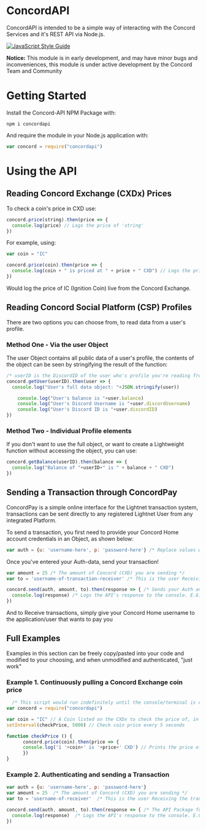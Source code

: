# ConcordAPI
ConcordAPI is intended to be a simple way of interacting with the Concord Services and it's REST API via Node.js.

[![JavaScript Style Guide](https://cdn.rawgit.com/standard/standard/master/badge.svg)](https://github.com/standard/standard)

**Notice:** This module is in early development, and may have minor bugs and inconveniences, this module is under active development by the Concord Team and Community


# Getting Started

Install the Concord-API NPM Package with:
```
npm i concordapi
```
And require the module in your Node.js application with:
```js
var concord = require("concordapi")
```

# Using the API

## Reading Concord Exchange (CXDx) Prices

To check a coin's price in CXD use:
```js
concord.price(string).then(price => {
  console.log(price) // Logs the price of 'string'
})
```

For example, using:
```js
var coin = "IC"

concord.price(coin).then(price => {
  console.log(coin + " is priced at " + price + " CXD") // Logs the price of 'IC'
})
```
Would log the price of IC (Ignition Coin) live from the Concord Exchange.

## Reading Concord Social Platform (CSP) Profiles

There are two options you can choose from, to read data from a user's profile.
### Method One - Via the user Object
The user Object contains all public data of a user's profile, the contents of the object can be seen by stringifying the result of the function:
```js
/* userID is the DiscordID of the user who's profile you're reading from, as a string */
concord.getUser(userID).then(user => {
  console.log("User's full data object: "+JSON.stringify(user))

	console.log("User's balance is "+user.balance)
	console.log("User's Discord Username is "+user.discordUsername)
	console.log("User's Discord ID is "+user.discordID)
})
```

### Method Two - Individual Profile elements
If you don't want to use the full object, or want to create a Lightweight function without accessing the object, you can use:
```js
concord.getBalance(userID).then(balance => {
  console.log("Balance of "+userID+" is " + balance + " CXD")
})
```

## Sending a Transaction through ConcordPay
ConcordPay is a simple online interface for the Lightnet transaction system, transactions can be sent directly to any registered Lightnet User from any integrated Platform.

To send a transaction, you first need to provide your Concord Home account credentials in an Object, as shown below:
```js
var auth = {u: 'username-here', p: 'password-here'} /* Replace values with your real credentials! */
```

Once you've entered your Auth-data, send your transaction!

```js
var amount = 25 /* The amount of Concord (CXD) you are sending */
var to = 'username-of-transaction-receiver' /* This is the user Receiving the transaction */

concord.send(auth, amount, to).then(response => { /* Sends your Auth and Transaction data to Lightnet for processing */
  console.log(response) /* Logs the API's response to the console. E.G: "(User)'s Payment Has Sent!'" */
})

```

And to Receive transactions, simply give your Concord Home username to the application/user that wants to pay you

## Full Examples
  Examples in this section can be freely copy/pasted into your code and modified to your choosing, and when unmodified and authenticated, "just work"

### Example 1. Continuously pulling a Concord Exchange coin price
  ```js
	/* This script would run indefinitely until the console/terminal is closed manually */
  var concord = require("concordapi")

  var coin = "IC" // A Coin listed on the CXDx to check the price of, in CXD.
  setInterval(checkPrice, 5000) // Check coin price every 5 seconds

  function checkPrice () {
		concord.price(coin).then(price => {
  		console.log('1 '+coin+' is '+price+' CXD') // Prints the price of the CXDx Coin
		})
  }
```

### Example 2. Authenticating and sending a Transaction
  ```js
  var auth = {u: 'username-here', p: 'password-here'}
  var amount = 25  /* The amount of Concord (CXD) you are sending */
  var to = 'username-of-receiver'  /* This is the user Receiving the transaction */

  concord.send(auth, amount, to).then(response => { /* The API Package function, to send the payment to the Lightnet Server */
    console.log(response)  /* Logs the API's response to the console. E.G: "(User)'s Payment Has Sent!'" */
  })
  ```
